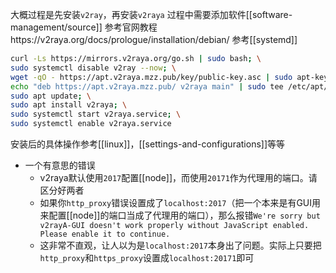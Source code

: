 大概过程是先安装`v2ray`，再安装`v2raya`
过程中需要添加软件[[software-management/source]]
参考官网教程https://v2raya.org/docs/prologue/installation/debian/
参考[[systemd]]
```sh
curl -Ls https://mirrors.v2raya.org/go.sh | sudo bash; \
sudo systemctl disable v2ray --now; \
wget -qO - https://apt.v2raya.mzz.pub/key/public-key.asc | sudo apt-key add -; \
echo "deb https://apt.v2raya.mzz.pub/ v2raya main" | sudo tee /etc/apt/sources.list.d/v2raya.list; \
sudo apt update; \
sudo apt install v2raya; \
sudo systemctl start v2raya.service; \
sudo systemctl enable v2raya.service
```
安装后的具体操作参考[[linux]]，[[settings-and-configurations]]等等
- 一个有意思的错误
  - v2raya默认使用`2017`配置[[node]]，而使用`20171`作为代理用的端口。请区分好两者
  - 如果你`http_proxy`错误设置成了`localhost:2017`（把一个本来是有GUI用来配置[[node]]的端口当成了代理用的端口），那么报错`We're sorry but v2rayA-GUI doesn't work properly without JavaScript enabled. Please enable it to continue.`
  - 这非常不直观，让人以为是`localhost:2017`本身出了问题。实际上只要把`http_proxy`和`https_proxy`设置成`localhost:20171`即可